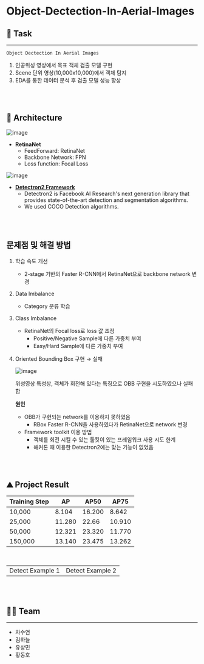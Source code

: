 ﻿# Object-Dectection-In-Aerial-Images

## 🏁 Task
---
`Object Dectection In Aerial Images`
1. 인공위성 영상에서 목표 객체 검출 모델 구현
2. Scene 단위 영상(10,000x10,000)에서 객체 탐지
3. EDA를 통한 데이터 분석 후 검출 모델 성능 향상

</br>
</br>

## 🧠 Architecture
![image](https://user-images.githubusercontent.com/84028683/146949696-392656e1-ca4f-404b-bfd9-8f57e8655d13.png)
- **RetinaNet**
    - FeedForward: RetinaNet
    - Backbone Network: FPN
    - Loss function: Focal Loss

![image](https://user-images.githubusercontent.com/84028683/146949860-0c3b9b43-0fbd-4a6f-b436-430fe5f32369.png)
- [**Detectron2 Framework**](https://github.com/facebookresearch/detectron2)
    - Detectron2 is Facebook AI Research's next generation library that provides state-of-the-art detection and segmentation algorithms.
    - We used COCO Detection algorithms.

</br>
</br>

## 문제점 및 해결 방법

1. 학습 속도 개선
    - 2-stage 기반의 Faster R-CNN에서 RetinaNet으로 backbone network 변경
2. Data Imbalance
    - Category 분류 학습
3. Class Imbalance
    - RetinaNet의 Focal loss로 loss 값 조정
        - Positive/Negative Sample에 다른 가중치 부여
        - Easy/Hard Sample에 다른 가중치 부여
4. Oriented Bounding Box 구현 → 실패
    
    ![image](https://user-images.githubusercontent.com/84028683/146950221-a245772b-5391-4cd0-9b7b-47b346f094b8.png)
    
    위성영상 특성상, 객체가 회전해 있다는 특징으로 OBB 구현을 시도하였으나 실패함
    
    **원인**
    
    - OBB가 구현되는 network를 이용하지 못하였음
        - RBox Faster R-CNN을 사용하였다가 RetinaNet으로 network 변경
    - Framework toolkit 이용 방법
        - 객체를 회전 시킬 수 있는 툴킷이 있는 프레임워크 사용 시도 한계
        - 해커톤 때 이용한 Detectron2에는 맞는 기능이 없었음

</br>
</br>

## ⛰ Project Result

|Training Step|AP|AP50|AP75|
|--|--|--|--|
|10,000|8.104|16.200|8.642|
|25,000|11.280|22.66|10.910|
|50,000|12.321|23.320|11.770|
|150,000|13.140|23.475|13.262|

</br>

|||
|--|--|
|Detect Example 1 |Detect Example 2|

</br>
</br>

## 👩‍🔬 Team
---
- 차수연
- 김하늘
- 유상민
- 황동호
